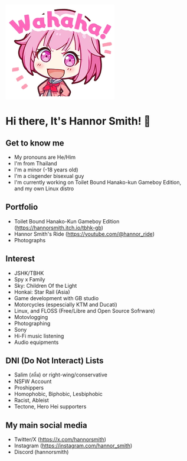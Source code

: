 ![Wahaha!](/EmuOtori2.webp)

# Hi there, It's Hannor Smith! 👋

## Get to know me
- My pronouns are He/Him
- I'm from Thailand
- I'm a minor (-18 years old)
- I'm a cisgender bisexual guy
- I'm currently working on Toilet Bound Hanako-kun Gameboy Edition, and my own Linux distro

## Portfolio
- Toilet Bound Hanako-Kun Gameboy Edition
(https://hannorsmith.itch.io/tbhk-gb)
- Hannor Smith's Ride
(https://youtube.com/@hannor_ride)
- Photographs

## Interest

- JSHK/TBHK
- Spy x Family
- Sky: Children Of the Light
- Honkai: Star Rail (Asia)
- Game development with GB studio
- Motorcycles (espescially KTM and Ducati)
- Linux, and FLOSS (Free/Libre and Open Source Sofrware)
- Motovlogging
- Photographing
- Sony
- Hi-Fi music listening
- Audio equipments

## DNI (Do Not Interact) Lists

- Salim (สลิ่ม) or right-wing/conservative
- NSFW Account
- Proshippers
- Homophobic, Biphobic, Lesbiphobic
- Racist, Ableist
- Tectone, Hero Hei supporters

## My main social media

- Twitter/X (https://x.com/hannorsmith)
- Instagram (https://instagram.com/hannor_smith)
- Discord (hannorsmith)

<!--
**Hannor-Smith/Hannor-Smith** is a ✨ _special_ ✨ repository because its `README.md` (this file) appears on your GitHub profile.

Here are some ideas to get you started:

- 🔭 I’m currently working on ...
- 🌱 I’m currently learning ...
- 👯 I’m looking to collaborate on ...
- 🤔 I’m looking for help with ...
- 💬 Ask me about ...
- 📫 How to reach me: ...
- 😄 Pronouns: ...
- ⚡ Fun fact: ...
-->
